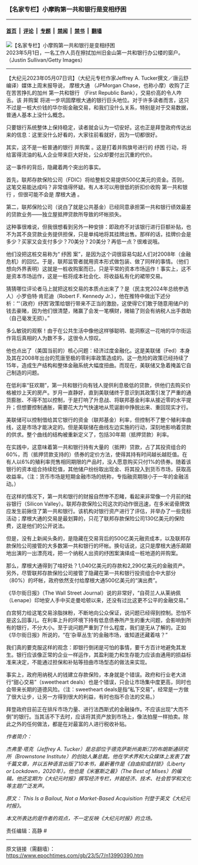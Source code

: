### 【名家专栏】小摩购第一共和银行是变相纾困

---

#### [首页](../../../..?n13990390) &nbsp;|&nbsp; [评论](../../../../../epoch-comment?n13990390) &nbsp;|&nbsp; [专题](../../../../../epoch-special?n13990390) &nbsp;|&nbsp; [禁闻](../../../../../epoch-news?n13990390) &nbsp;|&nbsp; [禁书](../../../../../books?n13990390) &nbsp;|&nbsp; [翻墙](https://github.com/gfw-breaker/nogfw/blob/master/README.md?n13990390)


<div><img alt="【名家专栏】小摩购第一共和银行是变相纾困" class="attachment-djy_600_400 size-djy_600_400 wp-post-image" src="https://i.epochtimes.com/assets/uploads/2023/05/id13990393-GettyImages-1486875597-1200x800-600x400.jpg"/>
<div class="caption">
 2023年5月1日，一名工作人员在擦拭加州旧金山第一共和银行办公楼的窗户。（Justin Sullivan/Getty Images）
</div></div><hr/><div class="post_content" id="artbody" itemprop="articleBody">
 <!-- article content begin -->
 <p>
  【大纪元2023年05月07日讯】（大纪元专栏作家Jeffrey A. Tucker撰文／唐云舒编译）媒体上周末报导说，
  <ok href="https://www.epochtimes.com/gb/tag/%E6%91%A9%E6%A0%B9%E5%A4%A7%E9%80%9A.html">
   摩根大通
  </ok>
  （JPMorgan Chase，也称小摩）收购了正在苦苦挣扎的加州
  <ok href="https://www.epochtimes.com/gb/tag/%E7%AC%AC%E4%B8%80%E5%85%B1%E5%92%8C%E9%93%B6%E8%A1%8C.html">
   第一共和银行
  </ok>
  （First Republic Bank），交易价高的令人咋舌。该
  <ok href="https://www.epochtimes.com/gb/tag/%E5%B9%B6%E8%B4%AD%E6%A1%88.html">
   并购案
  </ok>
  将进一步巩固摩根大通的银行巨头地位。对于许多读者而言，这只不过是一桩大价钱的华尔街金融交易，和我们没什么关系，特别是对于交易数据，普通人基本上没什么概念。
 </p>
 <p>
  只要银行系统整体上保持稳定，读者就会认为一切安好。这也正是拜登政府传达出来的信息：这里没什么好看的，大家往前看就好，因为一切都很好。
 </p>
 <p>
  其实，这不是一桩普通的银行
  <ok href="https://www.epochtimes.com/gb/tag/%E5%B9%B6%E8%B4%AD%E6%A1%88.html">
   并购案
  </ok>
  。这是打着并购旗号进行的
  <ok href="https://www.epochtimes.com/gb/tag/%E7%BA%BE%E5%9B%B0.html">
   纾困
  </ok>
  行动，将给富得流油的私人企业带来巨大好处，公众却要付出沉重的代价。
 </p>
 <p>
  这一事件的背后，隐藏着两个突出的事实。
 </p>
 <p>
  首先，联邦存款保险公司（FDIC）将给整桩交易提供500亿美元的资金。否则，这笔交易能达成吗？非常值得怀疑。有人本可以用很低的折扣价收购
  <ok href="https://www.epochtimes.com/gb/tag/%E7%AC%AC%E4%B8%80%E5%85%B1%E5%92%8C%E9%93%B6%E8%A1%8C.html">
   第一共和银行
  </ok>
  ，但很可能不会是
  <ok href="https://www.epochtimes.com/gb/tag/%E6%91%A9%E6%A0%B9%E5%A4%A7%E9%80%9A.html">
   摩根大通
  </ok>
  。
 </p>
 <p>
  第二，联邦保险公司（说白了就是公共基金）已经同意承担第一共和银行绩效最差的贷款业务——独立屋抵押贷款所导致的坏帐损失。
 </p>
 <p>
  这种事很难说，但我很想看到另外一种安排：即政府不对该银行进行巨额补贴，也不为其不良贷款业务提供担保，只是单纯地将其挂牌出售。那样的话，挂牌价会是多少？买家又会支付多少？70美分？20美分？再低一点？很难说哦。
 </p>
 <p>
  他们没把这桩交易称为“
  <ok href="https://www.epochtimes.com/gb/tag/%E7%BA%BE%E5%9B%B0.html">
   纾困
  </ok>
  案”，是因为这个词很容易勾起人们对2008年（金融危机）的回忆。于是，联邦监管者就用资本形式做包装、做了同样的事情。（他们想向外界表明）这就是一桩收购案而已，只是平常的资本市场运作！事实上，这不是资本市场运作，这是一桩将成本社会化、将收益私有化的裙带交易。
 </p>
 <p>
  猜猜哪位评论者马上就把这桩交易的本质点出来了？是（民主党2024年总统参选人）小罗伯特‧肯尼迪（Robert F. Kennedy Jr.），他在推特中做出下述分析：“‘（政府）纾困’政策给银行带来不正当的激励，这使得它们敢于随意用储户的钱去豪赌，因为他们很清楚，赌赢了会发一笔横财，赌输了则会有纳税人出手救助（自己毫发无损）。”
 </p>
 <p>
  多么敏锐的观察！由于在公共生活中像他这样够聪明、能洞察这一花哨的华尔街运作背后真相的人为数不多，这很令人惊叹。
 </p>
 <p>
  他也点出了（美国当前的）核心问题：经济过度金融化。这是美联储（Fed）本身及其在2008年出台的荒唐至极的零利率政策造成的。这一危险的政策已经持续了15年，造成生产结构和整体金融系统大幅度扭曲。而现在，美联储又急着掩盖它自己制造的问题。
 </p>
 <p>
  在低利率“狂欢期”，第一共和银行向有钱人提供利息极低的贷款，供他们去购买价格被炒上天的房产。岁月一直静好，直到美联储终于意识到其政策引发了严重的通货膨胀、不得不加以控制，于是打响了升息战、将联邦基金利率从接近零的水平提升；但想要控制通胀，需要花大力气快速地从荒诞剧中挣脱出来、重回现实才行。
 </p>
 <p>
  美联储可以控制借给其它银行的资金（联邦基金）利率，但控制不了整个殖利率曲线，这是市场才能决定的。但是美联储在曲线左边实施的行动，深刻地影响着贷款的供求。整个曲线的结构被重新定义了，包括30年期（抵押贷款）利率。
 </p>
 <p>
  在实践中，这意味着第一共和银行持有大量的（抵押）贷款，占了其投资组合的60%，而（抵押贷款支持的）债券的定价方法，使得其持有时间越长越贬值。在有人以6%的殖利率兜售相同期限的产品时，没人愿意购买只付1%的债券。随着该银行的资本组合持续贬值，其他储户纷纷取出现金、将其投入到货币市场，获取高收益率。（注：货币市场是短期金融市场的统称，专指融资期限小于一年的金融活动。）
 </p>
 <p>
  在这样的情况下，第一共和银行的财报自然惨不忍睹，看起来非常像一个月前的硅谷银行（Silicon Valley）。联邦存款保险公司这次的动作很迅速，在多米诺骨牌效应发生前揪住了第一共和银行。该机构对银行资产进行了评估，并举办了一些竞标活动；摩根大通的交易是最划算的，只花了联邦存款保险公司130亿美元的保险费，这是他们的公开说法。
 </p>
 <p>
  但是，没有上新闻头条的，是隐藏在交易背后的500亿美元融资成本，以及联邦存款保险公司接管的大多数第一共和银行的坏帐。换句话说，这只是摩根大通乐颠颠地出演的一出漂亮戏，把一个纳税人出资的纾困案演绎成一桩地道的并购案。
 </p>
 <p>
  那么，摩根大通得到了啥好处？1,040亿美元的存款和2,290亿美元的金融资产。另外，尽管联邦存款保险公司接管了隐藏在第一共和银行投资组合中大部分（80%）的坏帐，政府依然支付给摩根大通500亿美元的“演出费”。
 </p>
 <p>
  《华尔街日报》（The Wall Street Journal）说的非常好，“自荷兰人从莱纳佩（Lenape）印地安人手中买走曼哈顿以来，还没有过比这更不公平的金融交易。”
 </p>
 <p>
  白宫努力给这笔交易涂脂抹粉，不断地向公众保证，说问题已经得到控制。恐怕不是这么回事儿。在利率上升的环境下持有低息债券所产生的重大问题，会影响到所有的银行，不分大小。至于说问题严重到了什么程度，我们是无从了解的。正如《华尔街日报》所说的，“在‘杂草丛生’的金融市场，谁知道还藏着啥？”
 </p>
 <p>
  我们真的要克服这样的观念：即银行倒闭是可怕的事情，要千方百计地避免其发生。银行应该像正常的企业一样运作，其盈利能力和生存能力应该由通用的损益标准来决定，不能通过担保和补贴等扭曲市场型态的做法来实现。
 </p>
 <p>
  事实上，政府用纳税人的钱建立存款保险，本身就是个错误。政府和行业老大进行“甜心交易”（sweetheart deals）也是个错误，只会让市场集中度更高，同时也会带来长期的道德风险。（注：sweetheart deals是指“私下交易”，经常是一方做了很大让步，让另一方得到很大的利益，有时也指不合法的交易。）
 </p>
 <p>
  拜登政府目前正在排斥市场力量、进行法西斯式的金融操作。不应该出现“大而不倒”的银行。当其活不下去时，应该将其资产放到市场上，像法拍屋一样拍卖。除此之外的任何做法，都是在对最富的人进行税收补贴。
 </p>
 <p>
  <em>
   作者简介：
  </em>
 </p>
 <p>
  <em>
   杰弗里‧塔克（Jeffrey A. Tucker）是总部位于德克萨斯州奥斯汀的布朗斯通研究所（Brownstone Institute）的创始人兼总裁。他在学术界和大众媒体上发表了数千篇文章，并以五种语言出版了10本书，最新著作是《自由抑或封锁》（Liberty or Lockdown，2020年）。他也是《米塞斯之最》（The Best of Mises）的编辑。他还定期为《大纪元时报》撰写经济专栏，并就经济、技术、社会哲学和文化等主题广泛发声。
  </em>
 </p>
 <p>
  <em>
   原文：
   <ok href="https://www.theepochtimes.com/this-is-a-bailout-not-a-market-based-acquisition_5236156.html">
    This Is a Bailout, Not a Market-Based Acquisition
   </ok>
   刊登于英文《大纪元时报》。
  </em>
 </p>
 <p>
  <em>
   本文所表达的是作者的观点，不一定反映《大纪元时报》的立场。
  </em>
 </p>
 <p>
  责任编辑：高静 #
 </p>
 <!-- article content end -->
 <div id="below_article_ad">
 </div>
</div>


---

原文链接（需翻墙）：https://www.epochtimes.com/gb/23/5/7/n13990390.htm